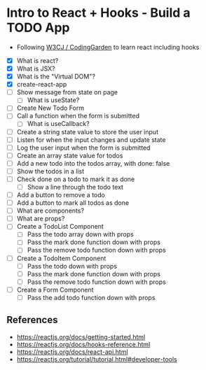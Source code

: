 # Intro to React + Hooks - Build a TODO App

* Following [W3CJ / CodingGarden](https://github.com/CodingGarden/intro-react-hooks-todo) to learn react including hooks


* [x] What is react?
* [x] What is JSX?
* [x] What is the "Virtual DOM"?
* [x] create-react-app
* [ ] Show message from state on page
  * [ ] What is useState?
* [ ] Create New Todo Form
* [ ] Call a function when the form is submitted
  * [ ] What is useCallback?
* [ ] Create a string state value to store the user input
* [ ] Listen for when the input changes and update state
* [ ] Log the user input when the form is submitted
* [ ] Create an array state value for todos
* [ ] Add a new todo into the todos array, with done: false
* [ ] Show the todos in a list
* [ ] Check done on a todo to mark it as done
  * [ ] Show a line through the todo text
* [ ] Add a button to remove a todo
* [ ] Add a button to mark all todos as done
* [ ] What are components?
* [ ] What are props?
* [ ] Create a TodoList Component
  * [ ] Pass the todo array down with props
  * [ ] Pass the mark done function down with props
  * [ ] Pass the remove todo function down with props
* [ ] Create a TodoItem Component
  * [ ] Pass the todo down with props
  * [ ] Pass the mark done function down with props
  * [ ] Pass the remove todo function down with props
* [ ] Create a Form Component
  * [ ] Pass the add todo function down with props

## References

* https://reactjs.org/docs/getting-started.html
* https://reactjs.org/docs/hooks-reference.html
* https://reactjs.org/docs/react-api.html
* https://reactjs.org/tutorial/tutorial.html#developer-tools